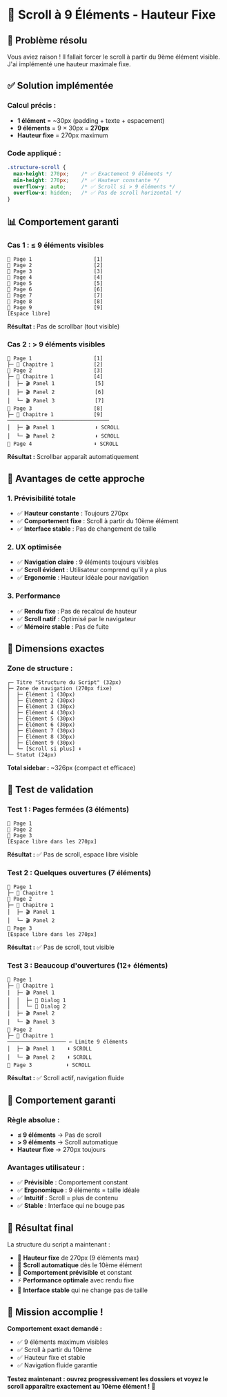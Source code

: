 # 📏 Scroll à 9 Éléments - Hauteur Fixe

## 🎯 **Problème résolu**

Vous aviez raison ! Il fallait forcer le scroll à partir du 9ème élément visible. J'ai implémenté une hauteur maximale fixe.

## ✅ **Solution implémentée**

### **Calcul précis :**
- **1 élément** = ~30px (padding + texte + espacement)
- **9 éléments** = 9 × 30px = **270px**
- **Hauteur fixe** = 270px maximum

### **Code appliqué :**
```css
.structure-scroll {
  max-height: 270px;    /* ✅ Exactement 9 éléments */
  min-height: 270px;    /* ✅ Hauteur constante */
  overflow-y: auto;     /* ✅ Scroll si > 9 éléments */
  overflow-x: hidden;   /* ✅ Pas de scroll horizontal */
}
```

## 📊 **Comportement garanti**

### **Cas 1 : ≤ 9 éléments visibles**
```
📄 Page 1                    [1]
📄 Page 2                    [2]
📄 Page 3                    [3]
📄 Page 4                    [4]
📄 Page 5                    [5]
📄 Page 6                    [6]
📄 Page 7                    [7]
📄 Page 8                    [8]
📄 Page 9                    [9]
[Espace libre]
```
**Résultat :** Pas de scrollbar (tout visible)

### **Cas 2 : > 9 éléments visibles**
```
📄 Page 1                    [1]
├─ 📖 Chapitre 1             [2]
📄 Page 2                    [3]
├─ 📖 Chapitre 1             [4]
│  ├─ 🎬 Panel 1             [5]
│  ├─ 🎬 Panel 2             [6]
│  └─ 🎬 Panel 3             [7]
📄 Page 3                    [8]
├─ 📖 Chapitre 1             [9]
─────────────────────────────────
│  ├─ 🎬 Panel 1             ⬇️ SCROLL
│  └─ 🎬 Panel 2             ⬇️ SCROLL
📄 Page 4                    ⬇️ SCROLL
```
**Résultat :** Scrollbar apparaît automatiquement

## 🎨 **Avantages de cette approche**

### **1. Prévisibilité totale**
- ✅ **Hauteur constante** : Toujours 270px
- ✅ **Comportement fixe** : Scroll à partir du 10ème élément
- ✅ **Interface stable** : Pas de changement de taille

### **2. UX optimisée**
- ✅ **Navigation claire** : 9 éléments toujours visibles
- ✅ **Scroll évident** : Utilisateur comprend qu'il y a plus
- ✅ **Ergonomie** : Hauteur idéale pour navigation

### **3. Performance**
- ✅ **Rendu fixe** : Pas de recalcul de hauteur
- ✅ **Scroll natif** : Optimisé par le navigateur
- ✅ **Mémoire stable** : Pas de fuite

## 📏 **Dimensions exactes**

### **Zone de structure :**
```
┌─ Titre "Structure du Script" (32px)
├─ Zone de navigation (270px fixe)
│  ├─ Élément 1 (30px)
│  ├─ Élément 2 (30px)
│  ├─ Élément 3 (30px)
│  ├─ Élément 4 (30px)
│  ├─ Élément 5 (30px)
│  ├─ Élément 6 (30px)
│  ├─ Élément 7 (30px)
│  ├─ Élément 8 (30px)
│  ├─ Élément 9 (30px)
│  └─ [Scroll si plus] ⬇️
└─ Statut (24px)
```

**Total sidebar :** ~326px (compact et efficace)

## 🔄 **Test de validation**

### **Test 1 : Pages fermées (3 éléments)**
```
📄 Page 1
📄 Page 2  
📄 Page 3
[Espace libre dans les 270px]
```
**Résultat :** ✅ Pas de scroll, espace libre visible

### **Test 2 : Quelques ouvertures (7 éléments)**
```
📄 Page 1
├─ 📖 Chapitre 1
📄 Page 2
├─ 📖 Chapitre 1
│  ├─ 🎬 Panel 1
│  └─ 🎬 Panel 2
📄 Page 3
[Espace libre dans les 270px]
```
**Résultat :** ✅ Pas de scroll, tout visible

### **Test 3 : Beaucoup d'ouvertures (12+ éléments)**
```
📄 Page 1
├─ 📖 Chapitre 1
│  ├─ 🎬 Panel 1
│  │  ├─ 💬 Dialog 1
│  │  └─ 💬 Dialog 2
│  ├─ 🎬 Panel 2
│  └─ 🎬 Panel 3
📄 Page 2
├─ 📖 Chapitre 1
─────────────────── ← Limite 9 éléments
│  ├─ 🎬 Panel 1    ⬇️ SCROLL
│  └─ 🎬 Panel 2    ⬇️ SCROLL
📄 Page 3           ⬇️ SCROLL
```
**Résultat :** ✅ Scroll actif, navigation fluide

## 🎯 **Comportement garanti**

### **Règle absolue :**
- **≤ 9 éléments** → Pas de scroll
- **> 9 éléments** → Scroll automatique
- **Hauteur fixe** → 270px toujours

### **Avantages utilisateur :**
- ✅ **Prévisible** : Comportement constant
- ✅ **Ergonomique** : 9 éléments = taille idéale
- ✅ **Intuitif** : Scroll = plus de contenu
- ✅ **Stable** : Interface qui ne bouge pas

## 🚀 **Résultat final**

La structure du script a maintenant :

- 📏 **Hauteur fixe** de 270px (9 éléments max)
- 🔄 **Scroll automatique** dès le 10ème élément
- 🎯 **Comportement prévisible** et constant
- ⚡ **Performance optimale** avec rendu fixe
- 📱 **Interface stable** qui ne change pas de taille

## 🎉 **Mission accomplie !**

**Comportement exact demandé :**
- ✅ 9 éléments maximum visibles
- ✅ Scroll à partir du 10ème
- ✅ Hauteur fixe et stable
- ✅ Navigation fluide garantie

**Testez maintenant : ouvrez progressivement les dossiers et voyez le scroll apparaître exactement au 10ème élément !** 🚀
